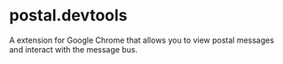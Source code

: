 postal.devtools
===============

A extension for Google Chrome that allows you to view postal messages and interact with the message bus.
